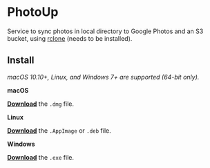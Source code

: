 # PhotoUp

Service to sync photos in local directory to Google Photos and an S3 bucket, using [rclone](https://rclone.org/) (needs to be installed).


## Install

*macOS 10.10+, Linux, and Windows 7+ are supported (64-bit only).*

**macOS**

[**Download**](https://github.com/photoupapp/app/releases/latest) the `.dmg` file.

**Linux**

[**Download**](https://github.com/photoupapp/app/releases/latest) the `.AppImage` or `.deb` file.

**Windows**

[**Download**](https://github.com/photoupapp/app/releases/latest) the `.exe` file.
